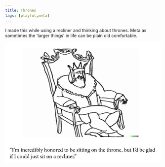 ```yaml
---
title: Thrones
tags: [playful,meta]
---
```


I made this while using a recliner and thinking about thrones. Meta as sometimes the 'larger things' in life can be plain old comfortable.


![Alt text](image_25.png)